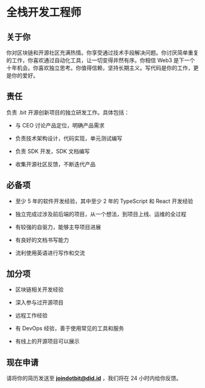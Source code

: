 # 全栈开发工程师

## 关于你

你对区块链和开源社区充满热情。你享受通过技术手段解决问题。你讨厌简单重复的工作，你喜欢通过自动化工具，让一切变得井然有序。你相信 Web3 是下一个十年机会。你喜欢独立思考。你值得信赖，坚持长期主义。写代码是你的工作，更是你的爱好。

## 责任

负责 .bit 开源创新项目的独立研发工作。具体包括：

- 与 CEO 讨论产品定位，明确产品需求

- 负责技术架构设计，代码实现，单元测试编写

- 负责 SDK 开发，SDK 文档编写

- 收集开源社区反馈，不断迭代产品

## 必备项

- 至少 5 年的软件开发经验，其中至少 2 年的 TypeScript 和 React 开发经验

- 独立完成过涉及前后端的项目，从一个想法，到项目上线、运维的全过程

- 有较强的自驱力，能够主导项目进展

- 有良好的文档书写能力

- 流利使用英语进行写作和交流

## 加分项

- 区块链相关开发经验

- 深入参与过开源项目

- 远程工作经验

- 有 DevOps 经验，善于使用常见的工具和服务

- 有线上的开源项目可以展示

## 现在申请

请将你的简历发送至 **joindotbit@did.id** ，我们将在 24 小时内给你反馈。
